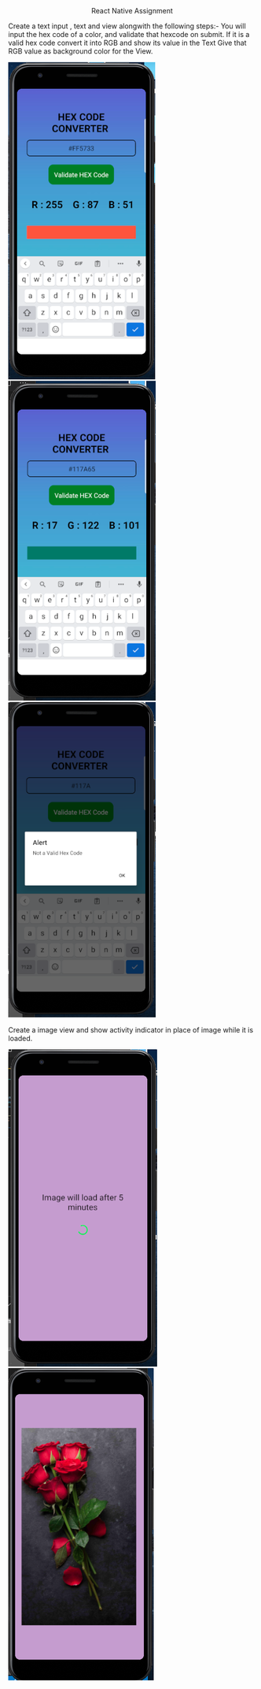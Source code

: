 <div align="center"> React Native Assignment</div>

Create a text input , text and view alongwith the following steps:-
     You will input the hex code of a color, and validate that hexcode on submit.
      If it is a valid hex code convert it into RGB and show its value in the Text
      Give that RGB value as background color for the View.
      
![hex1](./Screenshots/hex1.png)
![hex2](./Screenshots/hex2.png)
![hex3](./Screenshots/hex3.png)



<div>
 Create a image view and show activity indicator in place of image while it is loaded.
 </div>

![imageloader1](./Screenshots/imageloader1.png)
![imageloader2](./Screenshots/imageloader2.png)
